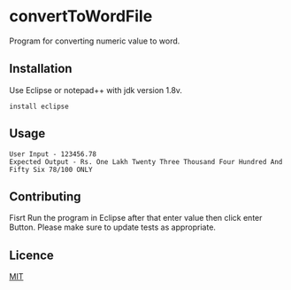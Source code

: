 # convertToWordFile

Program for converting numeric value to word.

## Installation

Use Eclipse or notepad++ with jdk version 1.8v.

```
install eclipse
```

## Usage

```
User Input - 123456.78
Expected Output - Rs. One Lakh Twenty Three Thousand Four Hundred And Fifty Six 78/100 ONLY
```

## Contributing

Fisrt Run the program in Eclipse after that enter value then click enter Button.
Please make sure to update tests as appropriate.

## Licence
[MIT](https://choosealicense.com/licenses/mit/)
